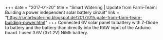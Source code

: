 +++
date = "2017-01-20"
title = "Smart Watering | Update from Farm-Team: Building a power independent solar battery circuit"
link = "https://smartwatering.blogspot.de/2017/01/upate-from-farm-team-building-power.html"
+++
Connected 6V solar panel to battery with Z-Diode to battery and the battery than directly into the RAW input of the Arduino board. I used 3.6V (3x1.2V) NiMh battery.
